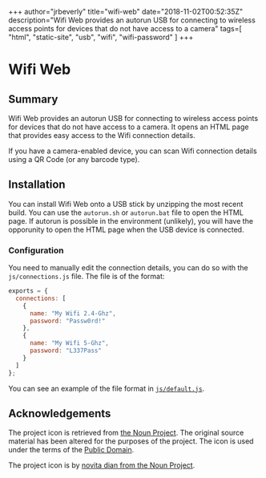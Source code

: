 +++
    author="jrbeverly"
    title="wifi-web"
    date="2018-11-02T00:52:35Z"
    description="Wifi Web provides an autorun USB for connecting to wireless access points for devices that do not have access to a camera"
    tags=[
  "html",
  "static-site",
  "usb",
  "wifi",
  "wifi-password"
]
    +++
    
# Wifi Web

## Summary

Wifi Web provides an autorun USB for connecting to wireless access points for devices that do not have access to a camera. It opens an HTML page that provides easy access to the Wifi connection details.

If you have a camera-enabled device, you can scan Wifi connection details using a QR Code (or any barcode type).

## Installation

You can install Wifi Web onto a USB stick by unzipping the most recent build. You can use the `autorun.sh` or `autorun.bat` file to open the HTML page. If autorun is possible in the environment (unlikely), you will have the opporunity to open the HTML page when the USB device is connected. 

### Configuration

You need to manually edit the connection details, you can do so with the `js/connections.js` file. The file is of the format:

```javascript
exports = {
  connections: [
    {
      name: "My Wifi 2.4-Ghz",
      password: "Passw0rd!"
    },
    {
      name: "My Wifi 5-Ghz",
      password: "L337Pass"
    }
  ]
};
```

You can see an example of the file format in [`js/default.js`](src/js/default.js).

## Acknowledgements

The project icon is retrieved from [the Noun Project](docs/icon/icon.json). The original source material has been altered for the purposes of the project. The icon is used under the terms of the [Public Domain](https://creativecommons.org/publicdomain/zero/1.0/).

The project icon is by [novita dian from the Noun Project](https://thenounproject.com/term/wifi/1105389/).